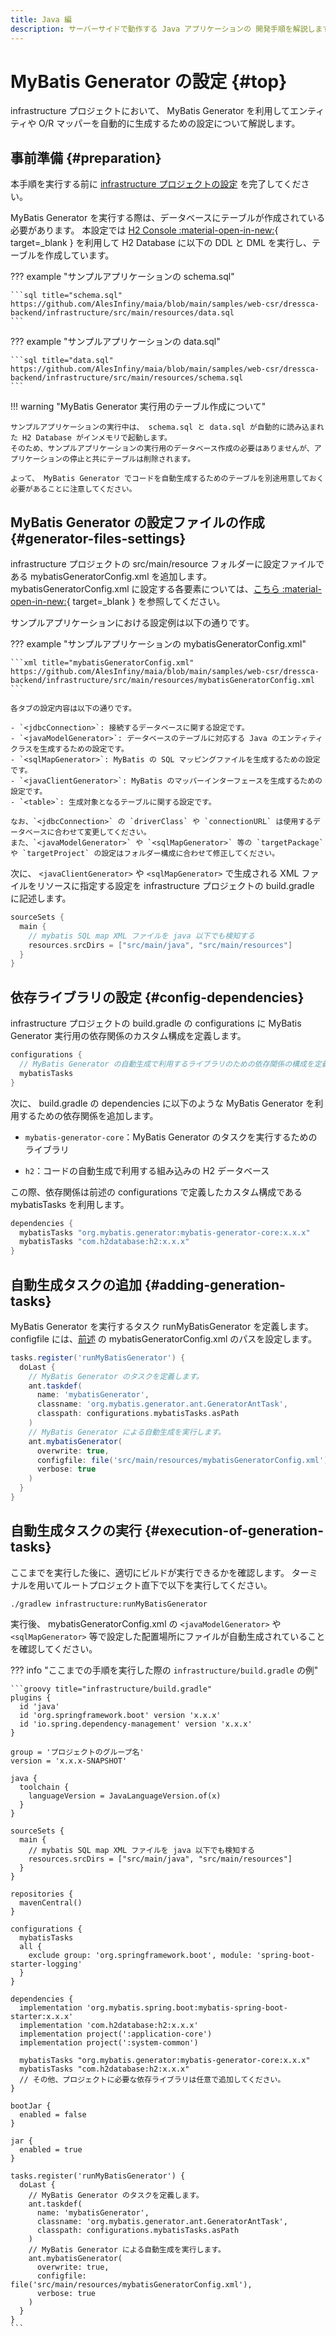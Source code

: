 ```yaml
---
title: Java 編
description: サーバーサイドで動作する Java アプリケーションの 開発手順を解説します。
---
```


<!-- cSpell:ignore configfile taskdef -->

# MyBatis Generator の設定 {#top}

infrastructure プロジェクトにおいて、 MyBatis Generator を利用してエンティティや O/R マッパーを自動的に生成するための設定について解説します。

## 事前準備 {#preparation}

本手順を実行する前に [infrastructure プロジェクトの設定](./infrastructure-project-settings.md) を完了してください。

MyBatis Generator を実行する際は、データベースにテーブルが作成されている必要があります。
本設定では [H2 Console :material-open-in-new:](https://www.h2database.com/html/download.html){ target=_blank } を利用して H2 Database に以下の DDL と DML を実行し、テーブルを作成しています。

??? example "サンプルアプリケーションの schema.sql"

    ```sql title="schema.sql"
    https://github.com/AlesInfiny/maia/blob/main/samples/web-csr/dressca-backend/infrastructure/src/main/resources/data.sql
    ```

??? example "サンプルアプリケーションの data.sql"

    ```sql title="data.sql"
    https://github.com/AlesInfiny/maia/blob/main/samples/web-csr/dressca-backend/infrastructure/src/main/resources/schema.sql
    ```

!!! warning "MyBatis Generator 実行用のテーブル作成について"

    サンプルアプリケーションの実行中は、 schema.sql と data.sql が自動的に読み込まれた H2 Database がインメモリで起動します。
    そのため、サンプルアプリケーションの実行用のデータベース作成の必要はありませんが、アプリケーションの停止と共にテーブルは削除されます。

    よって、 MyBatis Generator でコードを自動生成するためのテーブルを別途用意しておく必要があることに注意してください。

## MyBatis Generator の設定ファイルの作成 {#generator-files-settings}

infrastructure プロジェクトの src/main/resource フォルダーに設定ファイルである mybatisGeneratorConfig.xml を追加します。
mybatisGeneratorConfig.xml に設定する各要素については、[こちら :material-open-in-new:](https://mybatis.org/generator/configreference/xmlconfig.html){ target=_blank } を参照してください。

サンプルアプリケーションにおける設定例は以下の通りです。

??? example "サンプルアプリケーションの mybatisGeneratorConfig.xml"

    ```xml title="mybatisGeneratorConfig.xml"
    https://github.com/AlesInfiny/maia/blob/main/samples/web-csr/dressca-backend/infrastructure/src/main/resources/mybatisGeneratorConfig.xml
    ```

    各タブの設定内容は以下の通りです。

    - `<jdbcConnection>`: 接続するデータベースに関する設定です。
    - `<javaModelGenerator>`: データベースのテーブルに対応する Java のエンティティクラスを生成するための設定です。
    - `<sqlMapGenerator>`: MyBatis の SQL マッピングファイルを生成するための設定です。
    - `<javaClientGenerator>`: MyBatis のマッパーインターフェースを生成するための設定です。
    - `<table>`: 生成対象となるテーブルに関する設定です。

    なお、`<jdbcConnection>` の `driverClass` や `connectionURL` は使用するデータベースに合わせて変更してください。
    また、`<javaModelGenerator>` や `<sqlMapGenerator>` 等の `targetPackage` や `targetProject` の設定はフォルダー構成に合わせて修正してください。

次に、 `<javaClientGenerator>` や `<sqlMapGenerator>` で生成される XML ファイルをリソースに指定する設定を infrastructure プロジェクトの build.gradle に記述します。

```groovy title="build.gradle"
sourceSets {
  main {
    // mybatis SQL map XML ファイルを java 以下でも検知する
    resources.srcDirs = ["src/main/java", "src/main/resources"]
  }
}
```

## 依存ライブラリの設定 {#config-dependencies}

infrastructure プロジェクトの build.gradle の configurations に MyBatis Generator 実行用の依存関係のカスタム構成を定義します。

```groovy title="build.gradle"
configurations {
  // MyBatis Generator の自動生成で利用するライブラリのための依存関係の構成を定義
  mybatisTasks
}
```

次に、 build.gradle の dependencies に以下のような MyBatis Generator を利用するための依存関係を追加します。

- `mybatis-generator-core`：MyBatis Generator のタスクを実行するためのライブラリ

- `h2`：コードの自動生成で利用する組み込みの H2 データベース

この際、依存関係は前述の configurations で定義したカスタム構成である mybatisTasks を利用します。

```groovy title="build.gradle"
dependencies {
  mybatisTasks "org.mybatis.generator:mybatis-generator-core:x.x.x"
  mybatisTasks "com.h2database:h2:x.x.x"
}
```

## 自動生成タスクの追加 {#adding-generation-tasks}

MyBatis Generator を実行するタスク runMyBatisGenerator を定義します。
configfile には、[前述](#generator-files-settings) の mybatisGeneratorConfig.xml のパスを設定します。

```groovy title="build.gradle"
tasks.register('runMyBatisGenerator') {
  doLast {
    // MyBatis Generator のタスクを定義します。
    ant.taskdef(
      name: 'mybatisGenerator',
      classname: 'org.mybatis.generator.ant.GeneratorAntTask',
      classpath: configurations.mybatisTasks.asPath
    )
    // MyBatis Generator による自動生成を実行します。
    ant.mybatisGenerator(
      overwrite: true,
      configfile: file('src/main/resources/mybatisGeneratorConfig.xml'),
      verbose: true
    )
  }
}
```

## 自動生成タスクの実行 {#execution-of-generation-tasks}

ここまでを実行した後に、適切にビルドが実行できるかを確認します。
ターミナルを用いてルートプロジェクト直下で以下を実行してください。

```winbatch title="自動生成タスクの実行コマンド"
./gradlew infrastructure:runMyBatisGenerator
```

実行後、 mybatisGeneratorConfig.xml の `<javaModelGenerator>` や `<sqlMapGenerator>` 等で設定した配置場所にファイルが自動生成されていることを確認してください。

??? info "ここまでの手順を実行した際の `infrastructure/build.gradle` の例"

    ```groovy title="infrastructure/build.gradle"
    plugins {
      id 'java'
      id 'org.springframework.boot' version 'x.x.x'
      id 'io.spring.dependency-management' version 'x.x.x'
    }

    group = 'プロジェクトのグループ名'
    version = 'x.x.x-SNAPSHOT'

    java {
      toolchain {
        languageVersion = JavaLanguageVersion.of(x)
      }
    }

    sourceSets {
      main {
        // mybatis SQL map XML ファイルを java 以下でも検知する
        resources.srcDirs = ["src/main/java", "src/main/resources"]
      }
    }

    repositories {
      mavenCentral()
    }

    configurations {
      mybatisTasks
      all {
        exclude group: 'org.springframework.boot', module: 'spring-boot-starter-logging'
      }
    }

    dependencies {
      implementation 'org.mybatis.spring.boot:mybatis-spring-boot-starter:x.x.x'
      implementation 'com.h2database:h2:x.x.x'
      implementation project(':application-core')
      implementation project(':system-common')

      mybatisTasks "org.mybatis.generator:mybatis-generator-core:x.x.x"
      mybatisTasks "com.h2database:h2:x.x.x"
      // その他、プロジェクトに必要な依存ライブラリは任意で追加してください。
    }

    bootJar {
      enabled = false
    }

    jar {
      enabled = true
    }

    tasks.register('runMyBatisGenerator') {
      doLast {
        // MyBatis Generator のタスクを定義します。
        ant.taskdef(
          name: 'mybatisGenerator',
          classname: 'org.mybatis.generator.ant.GeneratorAntTask',
          classpath: configurations.mybatisTasks.asPath
        )
        // MyBatis Generator による自動生成を実行します。
        ant.mybatisGenerator(
          overwrite: true,
          configfile: file('src/main/resources/mybatisGeneratorConfig.xml'),
          verbose: true
        )
      }
    }
    ```
